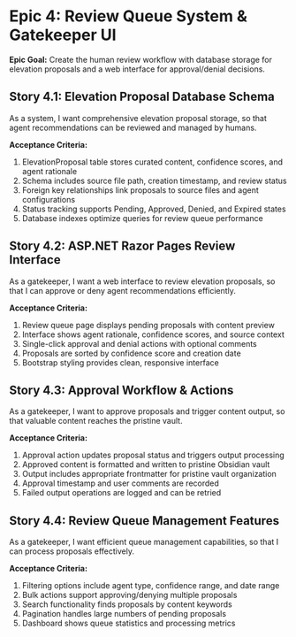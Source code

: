 # Epic 4: Review Queue System & Gatekeeper UI

**Epic Goal:** Create the human review workflow with database storage for elevation proposals and a web interface for approval/denial decisions.

## Story 4.1: Elevation Proposal Database Schema

As a system,
I want comprehensive elevation proposal storage,
so that agent recommendations can be reviewed and managed by humans.

**Acceptance Criteria:**
1. ElevationProposal table stores curated content, confidence scores, and agent rationale
2. Schema includes source file path, creation timestamp, and review status
3. Foreign key relationships link proposals to source files and agent configurations
4. Status tracking supports Pending, Approved, Denied, and Expired states
5. Database indexes optimize queries for review queue performance

## Story 4.2: ASP.NET Razor Pages Review Interface

As a gatekeeper,
I want a web interface to review elevation proposals,
so that I can approve or deny agent recommendations efficiently.

**Acceptance Criteria:**
1. Review queue page displays pending proposals with content preview
2. Interface shows agent rationale, confidence scores, and source context
3. Single-click approval and denial actions with optional comments
4. Proposals are sorted by confidence score and creation date
5. Bootstrap styling provides clean, responsive interface

## Story 4.3: Approval Workflow & Actions

As a gatekeeper,
I want to approve proposals and trigger content output,
so that valuable content reaches the pristine vault.

**Acceptance Criteria:**
1. Approval action updates proposal status and triggers output processing
2. Approved content is formatted and written to pristine Obsidian vault
3. Output includes appropriate frontmatter for pristine vault organization
4. Approval timestamp and user comments are recorded
5. Failed output operations are logged and can be retried

## Story 4.4: Review Queue Management Features

As a gatekeeper,
I want efficient queue management capabilities,
so that I can process proposals effectively.

**Acceptance Criteria:**
1. Filtering options include agent type, confidence range, and date range
2. Bulk actions support approving/denying multiple proposals
3. Search functionality finds proposals by content keywords
4. Pagination handles large numbers of pending proposals
5. Dashboard shows queue statistics and processing metrics